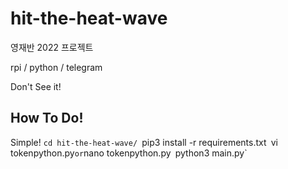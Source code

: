 # hit-the-heat-wave

영재반 2022 프로젝트

rpi / python / telegram

Don't See it!

## How To Do!

Simple!
`cd hit-the-heat-wave/
`pip3 install -r requirements.txt`
`vi tokenpython.py` or `nano tokenpython.py`
`python3 main.py`
